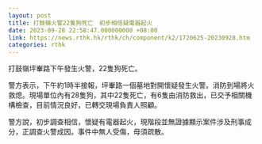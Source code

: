 ```yaml
---
layout: post
title: 打鼓嶺火警22隻狗死亡　初步相信疑電器起火
date: 2023-09-28 22:58:47.000000000 +08:00
link: https://news.rthk.hk/rthk/ch/component/k2/1720625-20230928.htm
categories: rthk
---
```


打鼓嶺坪輋路下午發生火警，22隻狗死亡。

警方表示，下午約1時半接報，坪輋路一個墓地對開懷疑發生火警。消防到場將火救熄。現場單位內有28隻狗，其中22隻死亡，有6隻由消防救出，已交予相關機構檢查，目前情況良好，已轉交現場負責人照顧。

警方說，初步調查相信，懷疑有電器起火，現階段並無證據顯示案件涉及刑事成分，正調查火警成因。事件中無人受傷，毋須疏散。
